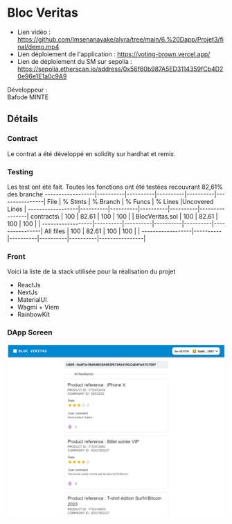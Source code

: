 # Bloc Veritas

- Lien vidéo : https://github.com/lmsenanayake/alyra/tree/main/6.%20Dapp/Projet3/final/demo.mp4 
- Lien déploiement de l'application : https://voting-brown.vercel.app/ 
- Lien de déploiement du SM sur sepolia : https://sepolia.etherscan.io/address/0x56f60b987A5ED3114359fCb4D20e96e1E1a0c9A9

Développeur :  
Bafode MINTE

## Détails

### Contract
Le contrat a été développé en solidity sur hardhat et remix.

### Testing
Les test ont été fait. Toutes les fonctions ont été testées recouvrant 82,61% des branche
------------------|----------|----------|----------|----------|----------------|
File              |  % Stmts | % Branch |  % Funcs |  % Lines |Uncovered Lines |
------------------|----------|----------|----------|----------|----------------|
 contracts\       |      100 |    82.61 |      100 |      100 |                |
  BlocVeritas.sol |      100 |    82.61 |      100 |      100 |                |
------------------|----------|----------|----------|----------|----------------|
All files         |      100 |    82.61 |      100 |      100 |                |
------------------|----------|----------|----------|----------|----------------|

### Front
Voici la liste de la stack utilisée pour la réalisation du projet
- ReactJs
- NextJs
- MaterialUI
- Wagmi + Viem
- RainbowKit

### DApp Screen 
<img src="dapp.png" align="left" />